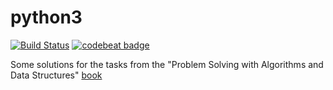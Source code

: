 # python3
[![Build Status](https://travis-ci.org/Evalle/python3.svg?branch=master)](https://travis-ci.org/Evalle/python3) [![codebeat badge](https://codebeat.co/badges/948abb57-8045-4b66-bb06-2ec9c4f08d8f)](https://codebeat.co/projects/github-com-evalle-python3)

Some solutions for the tasks from the "Problem Solving with Algorithms and Data Structures" [book](http://interactivepython.org/runestone/static/pythonds/index.html)
